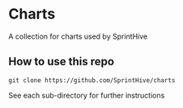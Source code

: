 # Charts

A collection for charts used by SprintHive

## How to use this repo

    git clone https://github.com/SprintHive/charts


See each sub-directory for further instructions    
    
    
    
    